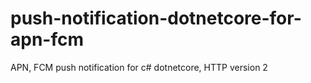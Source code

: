 # push-notification-dotnetcore-for-apn-fcm
APN, FCM push notification for c# dotnetcore, HTTP version 2
